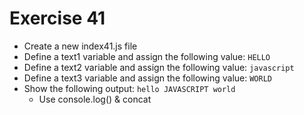 # Exercise 41

- Create a new index41.js file
- Define a text1 variable and assign the following value: `HELLO`
- Define a text2 variable and assign the following value: `javascript`
- Define a text3 variable and assign the following value: `WORLD`
- Show the following output: `hello JAVASCRIPT world`
  - Use console.log() & concat
